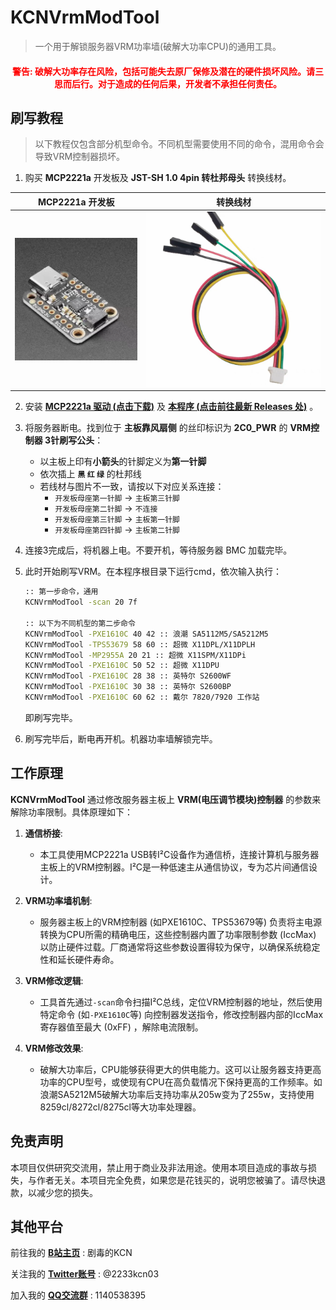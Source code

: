# KCNVrmModTool

> 一个用于解锁服务器VRM功率墙(破解大功率CPU)的通用工具。

<h4 style="color:red; text-align:center;"> 
警告: 破解大功率存在风险，包括可能失去原厂保修及潜在的硬件损坏风险。请三思而后行。对于造成的任何后果，开发者不承担任何责任。
</h4>

## 刷写教程
> 以下教程仅包含部分机型命令。不同机型需要使用不同的命令，混用命令会导致VRM控制器损坏。

1. 购买 **MCP2221a** 开发板及 **JST-SH 1.0 4pin 转杜邦母头** 转换线材。

| MCP2221a 开发板 | 转换线材 |
|-----------------|---------|
| ![MCP2221a](./Docs/images/MCP2221a.png) | ![JST-SH4pin](./Docs/images/JST.png) |

2. 安装 **[MCP2221a 驱动 (点击下载)](https://ww1.microchip.com/downloads/aemDocuments/documents/OTH/ProductDocuments/SoftwareLibraries/Firmware/MCP2221_Windows_Driver_2021-02-22.zip)** 及 **[本程序 (点击前往最新 Releases 处)](https://github.com/JDDKCN/KCNVrmModTool/releases)** 。

3. 将服务器断电。找到位于 **主板靠风扇侧** 的丝印标识为 **2C0_PWR** 的 **VRM控制器 3针刷写公头**：
   - 以主板上印有**小箭头**的针脚定义为**第一针脚**
   - 依次插上 **`黑` `红` `绿`** 的杜邦线
   - 若线材与图片不一致，请按以下对应关系连接：
     - `开发板母座第一针脚` → `主板第三针脚`
     - `开发板母座第二针脚` → `不连接`
     - `开发板母座第三针脚` → `主板第一针脚`
     - `开发板母座第四针脚` → `主板第二针脚`

4. 连接3完成后，将机器上电。不要开机，等待服务器 BMC 加载完毕。

5. 此时开始刷写VRM。在本程序根目录下运行cmd，依次输入执行：
   ```bash
   :: 第一步命令，通用
   KCNVrmModTool -scan 20 7f 

   :: 以下为不同机型的第二步命令
   KCNVrmModTool -PXE1610C 40 42 :: 浪潮 SA5112M5/SA5212M5
   KCNVrmModTool -TPS53679 58 60 :: 超微 X11DPL/X11DPLH
   KCNVrmModTool -MP2955A 20 21 :: 超微 X11SPM/X11DPi
   KCNVrmModTool -PXE1610C 50 52 :: 超微 X11DPU
   KCNVrmModTool -PXE1610C 28 38 :: 英特尔 S2600WF
   KCNVrmModTool -PXE1610C 30 38 :: 英特尔 S2600BP
   KCNVrmModTool -PXE1610C 60 62 :: 戴尔 7820/7920 工作站
   ```
   即刷写完毕。

6. 刷写完毕后，断电再开机。机器功率墙解锁完毕。

## 工作原理

**KCNVrmModTool** 通过修改服务器主板上 **VRM(电压调节模块)控制器** 的参数来解除功率限制。具体原理如下：

1. **通信桥接**: 
   - 本工具使用MCP2221a USB转I²C设备作为通信桥，连接计算机与服务器主板上的VRM控制器。I²C是一种低速主从通信协议，专为芯片间通信设计。

2. **VRM功率墙机制**:
   - 服务器主板上的VRM控制器 (如PXE1610C、TPS53679等) 负责将主电源转换为CPU所需的精确电压，这些控制器内置了功率限制参数 (IccMax) 以防止硬件过载。厂商通常将这些参数设置得较为保守，以确保系统稳定性和延长硬件寿命。

3. **VRM修改逻辑**:
   - 工具首先通过`-scan`命令扫描I²C总线，定位VRM控制器的地址，然后使用特定命令 (如`-PXE1610C`等) 向控制器发送指令，修改控制器内部的IccMax寄存器值至最大 (0xFF) ，解除电流限制。

4. **VRM修改效果**:
   - 破解大功率后，CPU能够获得更大的供电能力。这可以让服务器支持更高功率的CPU型号，或使现有CPU在高负载情况下保持更高的工作频率。如浪潮SA5212M5破解大功率后支持功率从205w变为了255w，支持使用8259cl/8272cl/8275cl等大功率处理器。

## 免责声明
本项目仅供研究交流用，禁止用于商业及非法用途。使用本项目造成的事故与损失，与作者无关。本项目完全免费，如果您是花钱买的，说明您被骗了。请尽快退款，以减少您的损失。

## 其他平台
前往我的 [**B站主页**](https://space.bilibili.com/475547854/) : 剧毒的KCN

关注我的 [**Twitter账号**](https://twitter.com/2233KCN03) : @2233kcn03

加入我的 [**QQ交流群**](http://qm.qq.com/cgi-bin/qm/qr?_wv=1027&k=_-W8U_Mrz_nOu3eD_u3VGiPICKe9t7zY&authKey=rB2PW5mIrIY3ARjMqqWtw%2F2Qpejm5EArmuy95Wq1GfC7gLzUzTRATTnULKUKtb76&noverify=0&group_code=1140538395) : 1140538395
